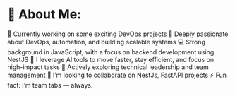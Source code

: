 # 💫 About Me:

🔭 Currently working on some exciting DevOps projects
🌱 Deeply passionate about DevOps, automation, and building scalable systems
💻 Strong background in JavaScript, with a focus on backend development using NestJS
🤖 I leverage AI tools to move faster, stay efficient, and focus on high-impact tasks
👥 Actively exploring technical leadership and team management
👯 I’m looking to collaborate on NestJs, FastAPI projects
⚡ Fun fact: I’m team tabs — always.
